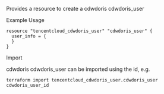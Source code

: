 Provides a resource to create a cdwdoris cdwdoris_user

Example Usage

```hcl
resource "tencentcloud_cdwdoris_user" "cdwdoris_user" {
  user_info = {
  }
}
```

Import

cdwdoris cdwdoris_user can be imported using the id, e.g.

```
terraform import tencentcloud_cdwdoris_user.cdwdoris_user cdwdoris_user_id
```
